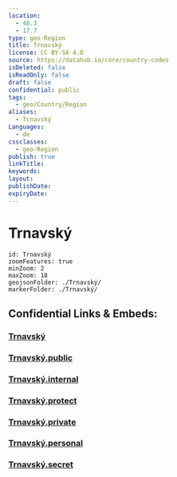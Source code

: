 ```yaml
---
location:
  - 48.3
  - 17.7
type: geo-Region
title: Trnavský
license: CC BY-SA 4.0
source: https://datahub.io/core/country-codes
isDeleted: false
isReadOnly: false
draft: false
confidential: public
tags:
  - geo/Country/Region
aliases:
  - Trnavský
Languages:
  - de
cssclasses:
  - geo-Region
publish: true
linkTitle:
keywords:
layout:
publishDate:
expiryDate:
---
```


# Trnavský

```leaflet
id: Trnavský
zoomFeatures: true 
minZoom: 2 
maxZoom: 18
geojsonFolder: ./Trnavský/
markerFolder: ./Trnavský/
```


## Confidential Links & Embeds: 

### [Trnavský](/_Standards/Earth/Continent/Europe/Europe~Central/Slovakia/Regions~Slovakia/Trnavský.md) 

### [Trnavský.public](/_public/Earth/Continent/Europe/Europe~Central/Slovakia/Regions~Slovakia/Trnavský.public.md) 

### [Trnavský.internal](/_internal/Earth/Continent/Europe/Europe~Central/Slovakia/Regions~Slovakia/Trnavský.internal.md) 

### [Trnavský.protect](/_protect/Earth/Continent/Europe/Europe~Central/Slovakia/Regions~Slovakia/Trnavský.protect.md) 

### [Trnavský.private](/_private/Earth/Continent/Europe/Europe~Central/Slovakia/Regions~Slovakia/Trnavský.private.md) 

### [Trnavský.personal](/_personal/Earth/Continent/Europe/Europe~Central/Slovakia/Regions~Slovakia/Trnavský.personal.md) 

### [Trnavský.secret](/_secret/Earth/Continent/Europe/Europe~Central/Slovakia/Regions~Slovakia/Trnavský.secret.md)

